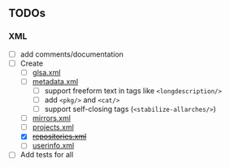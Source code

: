 ## TODOs
### XML
- [ ] add comments/documentation
- [ ] Create
  - [ ] [glsa.xml](xml/glsa.go)
  - [ ] [metadata.xml]()
    - [ ] support freeform text in tags like `<longdescription/>`
    - [ ] add `<pkg/>` and `<cat/>`
    - [ ] support self-closing tags (`<stabilize-allarches/>`)
  - [ ] [mirrors.xml](xml/mirrors.go)
  - [ ] [projects.xml](xml/projects.go)
  - [X] ~~[repositories.xml](xml/repositories.go)~~
  - [ ] [userinfo.xml](xml/userinfo.go)
- [ ] Add tests for all